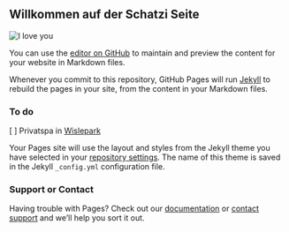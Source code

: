 ## Willkommen auf der Schatzi Seite

![I love you](https://www.stehgreif.com/images/product_images/original_images/pk1000-iloveyou.png)

You can use the [editor on GitHub](https://github.com/radtemy/schatzi/edit/gh-pages/index.md) to maintain and preview the content for your website in Markdown files.

Whenever you commit to this repository, GitHub Pages will run [Jekyll](https://jekyllrb.com/) to rebuild the pages in your site, from the content in your Markdown files.

### To do

[ ] Privatspa in [Wislepark](http://www.wislepark.ch/wellness/)

Your Pages site will use the layout and styles from the Jekyll theme you have selected in your [repository settings](https://github.com/radtemy/schatzi/settings). The name of this theme is saved in the Jekyll `_config.yml` configuration file.

### Support or Contact

Having trouble with Pages? Check out our [documentation](https://docs.github.com/categories/github-pages-basics/) or [contact support](https://github.com/contact) and we’ll help you sort it out.
